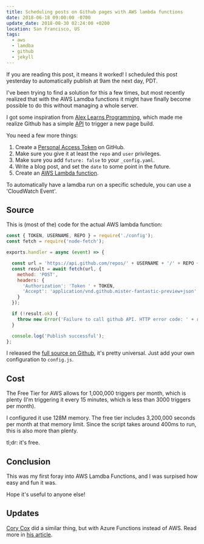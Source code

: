 ```yaml
---
title: Scheduling posts on Github pages with AWS lambda functions
date: 2018-06-18 09:00:00 -0700
update_date: 2018-08-30 02:24:00 +0200
location: San Francisco, US
tags:
  - aws
  - lamdba
  - github
  - jekyll
---
```


If you are reading this post, it means it worked! I scheduled this post
yesterday to automatically publish at 9am the next day, PDT.

I've been trying to find a solution for this a few times, but most recently
realized that with the AWS Lamdba functions it might have finally become
possible to do this without managing a whole server.

I got some inspiration from [Alex Learns Programming][1], which made me
realize Github has a simple [API][2] to trigger a new page build.

You need a few more things:

1. Create a [Personal Access Token][3] on GitHub.
2. Make sure you give it at least the `repo` and `user` privileges.
3. Make sure you add `future: false` to your `_config.yaml`.
4. Write a blog post, and set the `date` to some point in the future.
5. Create an [AWS Lambda function][4].

To automatically have a lamdba run on a specific schedule, you can use a
'CloudWatch Event'.

Source
------

This is (most of the) code for the actual AWS lambda function:

```js
const { TOKEN, USERNAME, REPO } = require('./config');
const fetch = require('node-fetch');

exports.handler = async (event) => {

  const url = 'https://api.github.com/repos/' + USERNAME + '/' + REPO + '/pages/builds';
  const result = await fetch(url, {
    method: 'POST',
    headers: {
      'Authorization': 'Token ' + TOKEN,
      'Accept': 'application/vnd.github.mister-fantastic-preview+json',
    }
  });

  if (!result.ok) {
    throw new Error('Failure to call github API. HTTP error code: ' + result.status);
  }

  console.log('Publish successful');
};
```

I released the [full source on Github][5], it's pretty universal. Just add your
own configuration to `config.js`.

Cost
----

The Free Tier for AWS allows for 1,000,000 triggers per month, which is plenty (I'm
triggering it every 15 minutes, which is less than 3000 triggers per month).

I configured it use 128M memory. The free tier includes 3,200,000 seconds per month
at that memory limit. Since the script takes around 400ms to run, this is also more
than plenty.

tl;dr: it's free.

Conclusion
----------

This was my first foray into AWS Lamdba Functions, and I was surpised how easy
and fun it was.

Hope it's useful to anyone else!

Updates
-------

[Cory Cox](https://twitter.com/CoryKnox) did a similar thing, but with Azure
Functions instead of AWS. Read more in [his article][6].

[1]: http://code.alxmjo.com/how-to-schedule-posts-with-jekyll/
[2]: https://developer.github.com/v3/repos/pages/#request-a-page-build
[3]: https://github.com/settings/tokens
[4]: https://aws.amazon.com/lambda/
[5]: https://github.com/evert/github-pages-aws-lambda-publish
[6]: https://knoxy.ca/2018/08/Azure-Functions-FTW/

